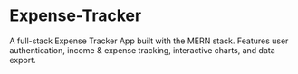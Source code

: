 # Expense-Tracker
A full-stack Expense Tracker App built with the MERN stack. Features user authentication, income &amp; expense tracking, interactive charts, and data export.
